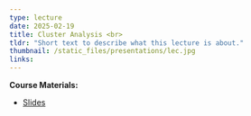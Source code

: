 ```yaml
---
type: lecture
date: 2025-02-19
title: Cluster Analysis <br> 
tldr: "Short text to describe what this lecture is about."
thumbnail: /static_files/presentations/lec.jpg
links: 
---
```

**Course Materials:**
- [Slides](https://ml-graph.github.io/winter-2025/static_files/presentations/slides/lecture10-KNN-Kmeans.pdf)
